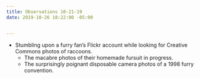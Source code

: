 ```yaml
---
title: Observations 10-21-19
date: 2019-10-26 18:22:00 -05:00


---
```


- Stumbling upon a furry fan’s Flickr account while looking for Creative Commons photos of raccoons.
	- The macabre photos of their homemade fursuit in progress.
	- The surprisingly poignant disposable camera photos of a 1998 furry convention.